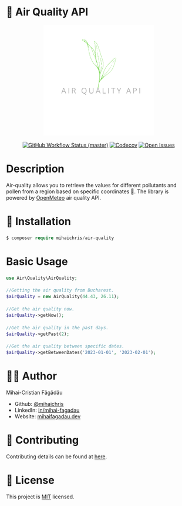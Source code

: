 # 🍃 Air Quality API

<p align="center">
    <img src="./docs/cover.png" height="300" alt="Air Quality">
    <p align="center">
        <a href="https://github.com/mihaichris/air-quality/actions"><img alt="GitHub Workflow Status (master)" src="https://github.com/mihaichris/air-quality/actions/workflows/tests.yml/badge.svg"></a>
        <a href="https://app.codecov.io/gh/mihaichris/air-quality"><img alt="Codecov" src="https://img.shields.io/codecov/c/github/mihaichris/air-quality?color=%23FC0177&label=Codecov"></a>
        <a href="https://github.com/mihaichris/air-quality/issues"><img alt="Open Issues" src="https://img.shields.io/github/issues/mihaichris/air-quality"></a>
    </p>
</p>



# Description
Air-quality allows you to retrieve the values for different pollutants and pollen from a region based on specific coordinates 🍃. The library is powered by [OpenMeteo](https://open-meteo.com/en/docs/air-quality-api) air quality API. 

# 🚀 Installation

```php
$ composer require mihaichris/air-quality
```

# Basic Usage

```php
use Air\Quality\AirQuality;

//Getting the air quality from Bucharest.
$airQuality = new AirQuality(44.43, 26.11);

//Get the air quality now.
$airQuality->getNow();

//Get the air quality in the past days.
$airQuality->getPast(2);

//Get the air quality between specific dates.
$airQuality->getBetweenDates('2023-01-01', '2023-02-01');

```

# 👨‍💻 Author
Mihai-Cristian Făgădău
 * Github: [@mihaichris](https://github.com/mihaichris)
 * LinkedIn: [in/mihai-fagadau](https://www.linkedin.com/in/mihai-fagadau/)
 * Website: [mihaifagadau.dev](mihaifagadau.dev)

# 🤝 Contributing
Contributing details can be found at [here](./CONTRIBUTING.md).

# 📝 License
This project is [MIT](https://opensource.org/licenses/MIT) licensed.
